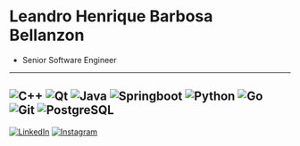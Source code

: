 # Leandro Henrique Barbosa Bellanzon

- Senior Software Engineer
---
![C++](https://img.shields.io/badge/c++-%2300599C.svg?style=for-the-badge&logo=c%2B%2B&logoColor=white) 
![Qt](https://img.shields.io/badge/Qt-%23217346.svg?style=for-the-badge&logo=Qt&logoColor=white) 
![Java](https://img.shields.io/badge/Java-ED8B00?style=for-the-badge&logo=openjdk&logoColor=white) 
![Springboot](https://img.shields.io/badge/Spring_Boot-%236DB33F.svg?style=for-the-badge&logo=springboot&logoColor=white) 
![Python](https://img.shields.io/badge/python-3670A0?style=for-the-badge&logo=python&logoColor=ffdd54) 
![Go](https://img.shields.io/badge/Go-%2300ADD8.svg?style=for-the-badge&logo=go&logoColor=white) 
![Git](https://img.shields.io/badge/git-%23F05033.svg?style=for-the-badge&logo=git&logoColor=white) 
![PostgreSQL](https://img.shields.io/badge/PostgreSQL-%234B4B8C.svg?style=for-the-badge&logo=postgresql&logoColor=white) 
---
[![LinkedIn](https://img.shields.io/badge/LinkedIn-%230077B5.svg?logo=linkedin&logoColor=white)](https://www.linkedin.com/in/leandro-henrique-bellanzon-38a1616b) 
[![Instagram](https://img.shields.io/badge/Instagram-%23E4405F.svg?logo=Instagram&logoColor=white)](https://instagram.com/leandrobellanzon) 
